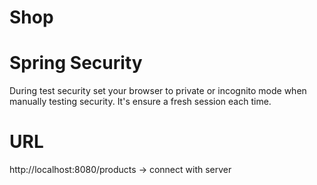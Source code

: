 # Shop 

# Spring Security
During test security set your browser to private or incognito mode when manually testing security. It's ensure a fresh session each time.

# URL
http://localhost:8080/products -> connect with server

